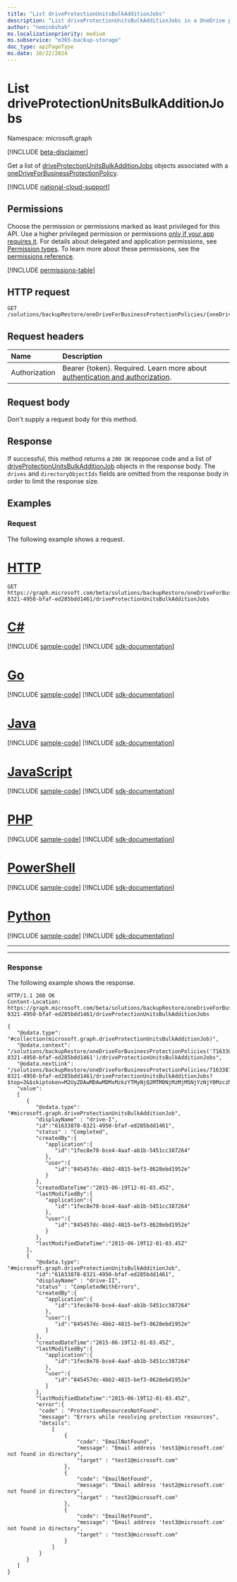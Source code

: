 ```yaml
---
title: "List driveProtectionUnitsBulkAdditionJobs"
description: "List driveProtectionUnitsBulkAdditionJobs in a OneDrive protection policy."
author: "neminbshah"
ms.localizationpriority: medium
ms.subservice: "m365-backup-storage"
doc_type: apiPageType
ms.date: 10/22/2024
---
```


# List driveProtectionUnitsBulkAdditionJobs 

Namespace: microsoft.graph

[!INCLUDE [beta-disclaimer](../../includes/beta-disclaimer.md)]

Get a list of [driveProtectionUnitsBulkAdditionJobs](../resources/driveprotectionunitsbulkadditionjob.md) objects associated with a [oneDriveForBusinessProtectionPolicy](../resources/onedriveforbusinessprotectionpolicy.md).

[!INCLUDE [national-cloud-support](../../includes/global-only.md)]

## Permissions

Choose the permission or permissions marked as least privileged for this API. Use a higher privileged permission or permissions [only if your app requires it](/graph/permissions-overview#best-practices-for-using-microsoft-graph-permissions). For details about delegated and application permissions, see [Permission types](/graph/permissions-overview#permission-types). To learn more about these permissions, see the [permissions reference](/graph/permissions-reference).

<!-- { "blockType": "permissions", "name": "onedriveforbusinessprotectionpolicy_list_driveprotectionunitsbulkadditionjobs" } -->
[!INCLUDE [permissions-table](../includes/permissions/onedriveforbusinessprotectionpolicy-list-driveprotectionunitsbulkadditionjobs-permissions.md)]

## HTTP request

<!-- {
  "blockType": "ignored"
}
-->
```http
GET /solutions/backupRestore/oneDriveForBusinessProtectionPolicies/{oneDriveForBusinessProtectionPolicyId}/driveProtectionUnitsBulkAdditionJobs
```

## Request headers

|Name|Description|
|:---|:---|
|Authorization|Bearer {token}. Required. Learn more about [authentication and authorization](/graph/auth/auth-concepts).|

## Request body

Don't supply a request body for this method.

## Response

If successful, this method returns a `200 OK` response code and a list of [driveProtectionUnitsBulkAdditionJob](../resources/driveprotectionunitsbulkadditionjob.md) objects in the response body. 
The `drives` and `directoryObjectIds` fields are omitted from the response body in order to limit the response size.  

## Examples

### Request

The following example shows a request.

# [HTTP](#tab/http)
<!-- {
  "blockType": "request",
  "name": "onedriveforbusinessprotectionpolicy_list_driveprotectionunitsbulkadditionjobs"
}
-->

```http
GET https://graph.microsoft.com/beta/solutions/backupRestore/oneDriveForBusinessProtectionPolicies/71633878-8321-4950-bfaf-ed285bdd1461/driveProtectionUnitsBulkAdditionJobs
```

# [C#](#tab/csharp)
[!INCLUDE [sample-code](../includes/snippets/csharp/onedriveforbusinessprotectionpolicy-list-driveprotectionunitsbulkadditionjobs-csharp-snippets.md)]
[!INCLUDE [sdk-documentation](../includes/snippets/snippets-sdk-documentation-link.md)]

# [Go](#tab/go)
[!INCLUDE [sample-code](../includes/snippets/go/onedriveforbusinessprotectionpolicy-list-driveprotectionunitsbulkadditionjobs-go-snippets.md)]
[!INCLUDE [sdk-documentation](../includes/snippets/snippets-sdk-documentation-link.md)]

# [Java](#tab/java)
[!INCLUDE [sample-code](../includes/snippets/java/onedriveforbusinessprotectionpolicy-list-driveprotectionunitsbulkadditionjobs-java-snippets.md)]
[!INCLUDE [sdk-documentation](../includes/snippets/snippets-sdk-documentation-link.md)]

# [JavaScript](#tab/javascript)
[!INCLUDE [sample-code](../includes/snippets/javascript/onedriveforbusinessprotectionpolicy-list-driveprotectionunitsbulkadditionjobs-javascript-snippets.md)]
[!INCLUDE [sdk-documentation](../includes/snippets/snippets-sdk-documentation-link.md)]

# [PHP](#tab/php)
[!INCLUDE [sample-code](../includes/snippets/php/onedriveforbusinessprotectionpolicy-list-driveprotectionunitsbulkadditionjobs-php-snippets.md)]
[!INCLUDE [sdk-documentation](../includes/snippets/snippets-sdk-documentation-link.md)]

# [PowerShell](#tab/powershell)
[!INCLUDE [sample-code](../includes/snippets/powershell/onedriveforbusinessprotectionpolicy-list-driveprotectionunitsbulkadditionjobs-powershell-snippets.md)]
[!INCLUDE [sdk-documentation](../includes/snippets/snippets-sdk-documentation-link.md)]

# [Python](#tab/python)
[!INCLUDE [sample-code](../includes/snippets/python/onedriveforbusinessprotectionpolicy-list-driveprotectionunitsbulkadditionjobs-python-snippets.md)]
[!INCLUDE [sdk-documentation](../includes/snippets/snippets-sdk-documentation-link.md)]

---

---

### Response

The following example shows the response.
<!-- {
  "blockType": "response",
  "truncated": true,
  "@odata.type": "Collection(microsoft.graph.driveProtectionUnitsBulkAdditionJob)"
}
-->
```http
HTTP/1.1 200 OK
Content-Location: https://graph.microsoft.com/beta/solutions/backupRestore/oneDriveForBusinessProtectionPolicies/71633878-8321-4950-bfaf-ed285bdd1461/driveProtectionUnitsBulkAdditionJobs

{
   "@odata.type": "#collection(microsoft.graph.driveProtectionUnitsBulkAdditionJob)",
   "@odata.context": "/solutions/backupRestore/oneDriveForBusinessProtectionPolicies('71633878-8321-4950-bfaf-ed285bdd1461')/driveProtectionUnitsBulkAdditionJobs",
   "@odata.nextLink": "/solutions/backupRestore/oneDriveForBusinessProtectionPolicies/71633878-8321-4950-bfaf-ed285bdd1461/driveProtectionUnitsBulkAdditionJobs?$top=3&$skiptoken=M2UyZDAwMDAwMDMxMzkzYTMyNjQ2MTM0NjMzMjM5NjYzNjY0MzczMDM0MzE2NTYzNjEzNzMwNjIzNjMzMzg2MjM0MzM2NDM0MzUzNDMzMzc0MDc0Njg3MjY1NjE2NDJlNzYzMjAxZThmYjY4M2Y3ODAxMDAwMDg4NjA5ODdhNzgwMTAwMDB8MTYxNjk2NDUwOTgzMg%3d%3d",
   "value":
   [
      {
         "@odata.type": "#microsoft.graph.driveProtectionUnitsBulkAdditionJob",
         "displayName" : "drive-I",
         "id":"61633878-8321-4950-bfaf-ed285bdd1461",
         "status" : "Completed",
         "createdBy":{
            "application":{
               "id":"1fec8e78-bce4-4aaf-ab1b-5451cc387264"
            },
            "user":{
               "id":"845457dc-4bb2-4815-bef3-8628ebd1952e"
            }
         },
         "createdDateTime":"2015-06-19T12-01-03.45Z",
         "lastModifiedBy":{
            "application":{
               "id":"1fec8e78-bce4-4aaf-ab1b-5451cc387264"
            },
            "user":{
               "id":"845457dc-4bb2-4815-bef3-8628ebd1952e"
            }
         },
         "lastModifiedDateTime":"2015-06-19T12-01-03.45Z"
      },
      {
         "@odata.type": "#microsoft.graph.driveProtectionUnitsBulkAdditionJob",
         "id":"61633878-8321-4950-bfaf-ed285bdd1461",
         "displayName" : "drive-II",
         "status" : "CompletedWithErrors",
         "createdBy":{
            "application":{
               "id":"1fec8e78-bce4-4aaf-ab1b-5451cc387264"
            },
            "user":{
               "id":"845457dc-4bb2-4815-bef3-8628ebd1952e"
            }
         },
         "createdDateTime":"2015-06-19T12-01-03.45Z",
         "lastModifiedBy":{
            "application":{
               "id":"1fec8e78-bce4-4aaf-ab1b-5451cc387264"
            },
            "user":{
               "id":"845457dc-4bb2-4815-bef3-8628ebd1952e"
            }
         },
         "lastModifiedDateTime":"2015-06-19T12-01-03.45Z",
         "error":{
          "code" : "ProtectionResourcesNotFound",
          "message": "Errors while resolving protection resources",
          "details": 
              [
                  {
                      "code": "EmailNotFound",
                      "message": "Email address 'test1@microsoft.com' not found in directory",
                      "target" : "test1@microsoft.com"
                  },
                  {
                      "code": "EmailNotFound",
                      "message": "Email address 'test2@microsoft.com' not found in directory",
                      "target" : "test2@microsoft.com"
                  },
                  {
                      "code": "EmailNotFound",
                      "message": "Email address 'test3@microsoft.com' not found in directory",
                      "target" : "test3@microsoft.com"
                  }
              ]   
          }
      }
   ]
}
```

